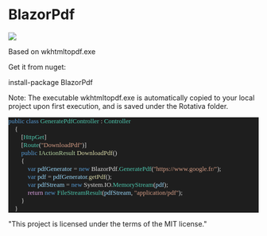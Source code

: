 # BlazorPdf

![](https://hvpqla.am.files.1drv.com/y4mTnteP-0iRysuZmGHcDO0-9Kn6So_XFfeHJJ3AamO2ie2JiU38WMpKVoLzdH-_qeCGCwyElsv3kMgimyzE-9MnhW140O3nWnQEpwldBUkMrDdcIn5Br1JeNXV4bnpWP3itfDo7WIwCv5JYCrpjMRbYdor9E8fHnZd0WwWeF8UOzSH1z_sWOLlJWzKQBAUCCuriYNHt6Nq-oZSYaQcShOMuQ/BlazorPdf.gif?psid=1)

Based on wkhtmltopdf.exe

Get it from nuget:

install-package BlazorPdf

Note: The executable wkhtmltopdf.exe is automatically copied to your local project upon first execution, and is saved under the Rotativa folder.

<pre style="font-family:Consolas;font-size:13px;color:gainsboro;background:#1e1e1e;"><span style="color:#569cd6;">public</span>&nbsp;<span style="color:#569cd6;">class</span>&nbsp;<span style="color:#4ec9b0;">GeneratePdfController</span>&nbsp;:&nbsp;<span style="color:#4ec9b0;">Controller</span>
&nbsp;&nbsp;&nbsp;&nbsp;{
&nbsp;&nbsp;&nbsp;&nbsp;&nbsp;&nbsp;&nbsp;&nbsp;[<span style="color:#4ec9b0;">HttpGet</span>]
&nbsp;&nbsp;&nbsp;&nbsp;&nbsp;&nbsp;&nbsp;&nbsp;[<span style="color:#4ec9b0;">Route</span>(<span style="color:#d69d85;">&quot;DownloadPdf&quot;</span>)]
&nbsp;&nbsp;&nbsp;&nbsp;&nbsp;&nbsp;&nbsp;&nbsp;<span style="color:#569cd6;">public</span>&nbsp;<span style="color:#b8d7a3;">IActionResult</span>&nbsp;<span style="color:#dcdcaa;">DownloadPdf</span>()
&nbsp;&nbsp;&nbsp;&nbsp;&nbsp;&nbsp;&nbsp;&nbsp;{
&nbsp;&nbsp;&nbsp;&nbsp;&nbsp;&nbsp;&nbsp;&nbsp;&nbsp;&nbsp;&nbsp;&nbsp;<span style="color:#569cd6;">var</span>&nbsp;<span style="color:#9cdcfe;">pdfGenerator</span>&nbsp;<span style="color:#b4b4b4;">=</span>&nbsp;<span style="color:#569cd6;">new</span>&nbsp;BlazorPdf<span style="color:#b4b4b4;">.</span><span style="color:#4ec9b0;">GeneratePdf</span>(<span style="color:#d69d85;">&quot;https://www.google.fr/&quot;</span>);
&nbsp;&nbsp;&nbsp;&nbsp;&nbsp;&nbsp;&nbsp;&nbsp;&nbsp;&nbsp;&nbsp;&nbsp;<span style="color:#569cd6;">var</span>&nbsp;<span style="color:#9cdcfe;">pdf</span>&nbsp;<span style="color:#b4b4b4;">=</span>&nbsp;<span style="color:#9cdcfe;">pdfGenerator</span><span style="color:#b4b4b4;">.</span><span style="color:#dcdcaa;">getPdf</span>();
&nbsp;&nbsp;&nbsp;&nbsp;&nbsp;&nbsp;&nbsp;&nbsp;&nbsp;&nbsp;&nbsp;&nbsp;<span style="color:#569cd6;">var</span>&nbsp;<span style="color:#9cdcfe;">pdfStream</span>&nbsp;<span style="color:#b4b4b4;">=</span>&nbsp;<span style="color:#569cd6;">new</span>&nbsp;System<span style="color:#b4b4b4;">.</span>IO<span style="color:#b4b4b4;">.</span><span style="color:#4ec9b0;">MemoryStream</span>(<span style="color:#9cdcfe;">pdf</span>);
&nbsp;&nbsp;&nbsp;&nbsp;&nbsp;&nbsp;&nbsp;&nbsp;&nbsp;&nbsp;&nbsp;&nbsp;<span style="color:#d8a0df;">return</span>&nbsp;<span style="color:#569cd6;">new</span>&nbsp;<span style="color:#4ec9b0;">FileStreamResult</span>(<span style="color:#9cdcfe;">pdfStream</span>,&nbsp;<span style="color:#d69d85;">&quot;application/pdf&quot;</span>);
&nbsp;&nbsp;&nbsp;&nbsp;&nbsp;&nbsp;&nbsp;&nbsp;}
&nbsp;&nbsp;&nbsp;&nbsp;}</pre>

"This project is licensed under the terms of the MIT license."
